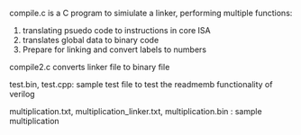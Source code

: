 compile.c is a C program to simiulate a linker, performing multiple functions:

1. translating psuedo code to instructions in core ISA
2. translates global data to binary code
3. Prepare for linking and convert labels to numbers

compile2.c converts linker file to binary file

test.bin, test.cpp: sample test file to test the readmemb functionality of verilog

multiplication.txt, multiplication_linker.txt, multiplication.bin : sample multiplication

